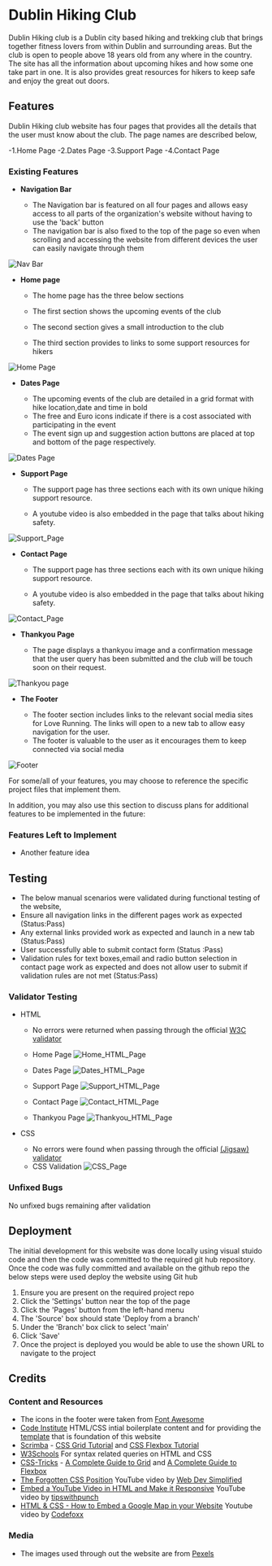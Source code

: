 # Dublin Hiking Club

Dublin Hiking club is a Dublin city based hiking and trekking club that brings together fitness lovers from within Dublin and surrounding areas. But the club is open to people above 18 years old from any where in the country. The site has all the information about upcoming hikes and how some one take part in one. It is also provides great resources for hikers to keep safe and enjoy the great out doors.





## Features 

Dublin Hiking club website has four pages that provides all the details that the user must know about the club. The page names are described below,

-1.Home Page
-2.Dates Page
-3.Support Page
-4.Contact Page

### Existing Features

- __Navigation Bar__

  - The Navigation bar is featured on all four pages and allows easy access to all parts of the organization's website without having to use the 'back' button
  - The navigation bar is also fixed to the top of the page so even when scrolling and accessing the website from different devices the user can easily navigate through them

![Nav Bar](https://github.com/cmssmw23/Dublin_Hiking_Club/blob/f015e007c6c380d4dbb34551e54563ba284559d9/documentation/read%20me%20images/navigation.PNG)

- __Home page__

  - The home page has the three below sections

  - The first section shows the upcoming events of the club

  - The second section gives a small introduction to the club 

  - The third section provides to links to some support resources for hikers
  


![Home Page](https://github.com/cmssmw23/Dublin_Hiking_Club/blob/f015e007c6c380d4dbb34551e54563ba284559d9/documentation/read%20me%20images/Home.png)

- __Dates Page__

  - The upcoming events of the club are detailed in a grid format with hike location,date and time in bold 
  - The free and Euro icons indicate if there is a cost associated with participating in the event
  - The event sign up and suggestion action buttons are placed at top and bottom of the page respectively.

![Dates Page](https://github.com/cmssmw23/Dublin_Hiking_Club/blob/f015e007c6c380d4dbb34551e54563ba284559d9/documentation/read%20me%20images/Dates.png)

- __Support Page__

  - The support page has three sections each with its own unique hiking support resource.

  - A youtube video is also embedded in the page that talks about hiking safety. 

![Support_Page](https://github.com/cmssmw23/Dublin_Hiking_Club/blob/f015e007c6c380d4dbb34551e54563ba284559d9/documentation/read%20me%20images/support.png)

- __Contact Page__

  - The support page has three sections each with its own unique hiking support resource.

  - A youtube video is also embedded in the page that talks about hiking safety. 

![Contact_Page](https://github.com/cmssmw23/Dublin_Hiking_Club/blob/f015e007c6c380d4dbb34551e54563ba284559d9/documentation/read%20me%20images/Contact.png)


- __Thankyou Page__

  - The page displays a thankyou image and a confirmation message that the user query has been submitted and the club will be touch soon on their request. 

![Thankyou page](https://github.com/cmssmw23/Dublin_Hiking_Club/blob/f015e007c6c380d4dbb34551e54563ba284559d9/documentation/read%20me%20images/thankyou.png)



- __The Footer__ 

  - The footer section includes links to the relevant social media sites for Love Running. The links will open to a new tab to allow easy navigation for the user. 
  - The footer is valuable to the user as it encourages them to keep connected via social media

![Footer](https://github.com/cmssmw23/Dublin_Hiking_Club/blob/f015e007c6c380d4dbb34551e54563ba284559d9/documentation/read%20me%20images/footer.PNG)




For some/all of your features, you may choose to reference the specific project files that implement them.

In addition, you may also use this section to discuss plans for additional features to be implemented in the future:

### Features Left to Implement

- Another feature idea

## Testing 
- The below manual scenarios were validated during functional testing of the website,
- Ensure all navigation links in the different pages work as expected (Status:Pass)
- Any external links provided work as expected and launch in a new tab (Status:Pass)
- User successfully able to submit contact form (Status :Pass)
- Validation rules for text boxes,email and radio button selection in contact page work as expected and does not allow user to submit if validation rules are not met (Status:Pass)



### Validator Testing 

- HTML
  - No errors were returned when passing through the official [W3C validator](https://validator.w3.org/nu/?doc=https%3A%2F%2Fcode-institute-org.github.io%2Flove-running-2.0%2Findex.html)
 
  - Home Page
   ![Home_HTML_Page](https://github.com/cmssmw23/Dublin_Hiking_Club/blob/81a6bc7a61a9560dbd939eb70894e96273ea7e68/documentation/testing/home-html.PNG)

  - Dates Page
   ![Dates_HTML_Page](https://github.com/cmssmw23/Dublin_Hiking_Club/blob/81a6bc7a61a9560dbd939eb70894e96273ea7e68/documentation/testing/dates-html.PNG)
  
  - Support Page
   ![Support_HTML_Page](https://github.com/cmssmw23/Dublin_Hiking_Club/blob/81a6bc7a61a9560dbd939eb70894e96273ea7e68/documentation/testing/support-html.PNG)

  - Contact Page
   ![Contact_HTML_Page](https://github.com/cmssmw23/Dublin_Hiking_Club/blob/81a6bc7a61a9560dbd939eb70894e96273ea7e68/documentation/testing/contact-html.PNG)

  - Thankyou Page
   ![Thankyou_HTML_Page](https://github.com/cmssmw23/Dublin_Hiking_Club/blob/81a6bc7a61a9560dbd939eb70894e96273ea7e68/documentation/testing/thankyou-html.PNG)
 
- CSS
  - No errors were found when passing through the official [(Jigsaw) validator](https://jigsaw.w3.org/css-validator/validator?uri=https%3A%2F%2Fvalidator.w3.org%2Fnu%2F%3Fdoc%3Dhttps%253A%252F%252Fcode-institute-org.github.io%252Flove-running-2.0%252Findex.html&profile=css3svg&usermedium=all&warning=1&vextwarning=&lang=en#css)
  - CSS Validation
      ![CSS_Page](https://github.com/cmssmw23/Dublin_Hiking_Club/blob/81a6bc7a61a9560dbd939eb70894e96273ea7e68/documentation/testing/css%20validation.PNG)

### Unfixed Bugs

No unfixed bugs remaining after validation

## Deployment

The initial development for this website was done locally using visual stuido code and then the code was committed to the required git hub repository. Once the code was fully committed and available on the github repo the below steps were used deploy the website using Git hub
1. Ensure you are present on the required project repo
2. Click the 'Settings' button near the top of the page
3. Click the 'Pages' button from the left-hand menu
4. The 'Source' box should state 'Deploy from a branch'
5. Under the 'Branch' box click to select 'main'
6. Click 'Save'
7. Once the project is deployed you would be able to use the shown URL to navigate to the project




## Credits 

### Content and Resources

- The icons in the footer were taken from [Font Awesome](https://fontawesome.com/)
- [Code Institute]() HTML/CSS intial boilerplate content and for providing the [template]() that is foundation of this website
- [Scrimba](https://scrimba.com/) - [CSS Grid Tutorial](https://scrimba.com/learn/cssgrid) and [CSS Flexbox Tutorial](https://scrimba.com/learn/flexbox)
- [W3Schools](https://www.w3schools.com/) For syntax related queries on HTML and CSS
- [CSS-Tricks](https://css-tricks.com/) - [A Complete Guide to Grid](https://css-tricks.com/snippets/css/complete-guide-grid/) and [A Complete Guide to Flexbox](https://css-tricks.com/snippets/css/a-guide-to-flexbox/)
- [The Forgotten CSS Position](https://www.youtube.com/watch?v=NzjU1GmKosQ) YouTube video by [Web Dev Simplified](https://www.youtube.com/c/WebDevSimplified) 
- [Embed a YouTube Video in HTML and Make it Responsive](https://www.youtube.com/watch?v=9YffrCViTVk) YouTube video by [tipswithpunch](https://www.youtube.com/c/tipswithpunch)
- [HTML & CSS - How to Embed a Google Map in your Website](https://www.youtube.com/watch?v=825ZZcArSWY) Youtube video by [Codefoxx](https://www.youtube.com/c/codefoxx)

  

### Media

- The images used through out the website are from [Pexels](https://www.pexels.com/search/open%20source/) 



 


